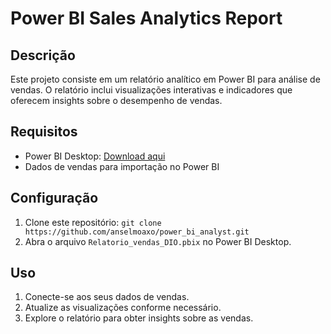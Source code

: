 # Power BI Sales Analytics Report

## Descrição
Este projeto consiste em um relatório analítico em Power BI para análise de vendas. O relatório inclui visualizações interativas e indicadores que oferecem insights sobre o desempenho de vendas.


## Requisitos
- Power BI Desktop: [Download aqui](https://powerbi.microsoft.com/desktop/)
- Dados de vendas para importação no Power BI 

## Configuração
1. Clone este repositório: `git clone https://github.com/anselmoaxo/power_bi_analyst.git`
2. Abra o arquivo `Relatorio_vendas_DIO.pbix` no Power BI Desktop.

## Uso
1. Conecte-se aos seus dados de vendas.
2. Atualize as visualizações conforme necessário.
3. Explore o relatório para obter insights sobre as vendas.
